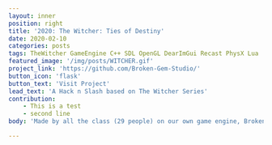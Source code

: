```yaml
---
layout: inner
position: right
title: '2020: The Witcher: Ties of Destiny'
date: 2020-02-10 
categories: posts
tags: TheWitcher GameEngine C++ SDL OpenGL DearImGui Recast PhysX Lua
featured_image: '/img/posts/WITCHER.gif'
project_link: 'https://github.com/Broken-Gem-Studio/'
button_icon: 'flask'
button_text: 'Visit Project'
lead_text: 'A Hack n Slash based on The Witcher Series'
contribution: 
	- This is a test
	- second line
body: 'Made by all the class (29 people) on our own game engine, Broken Engine. It was based on my first game engine CENTRAL 3D'

---
```

